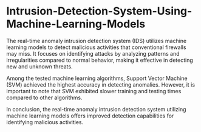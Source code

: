 # Intrusion-Detection-System-Using-Machine-Learning-Models
The real-time anomaly intrusion detection system (IDS) utilizes machine learning models to detect malicious activities that conventional firewalls may miss. It focuses on identifying attacks by analyzing patterns and irregularities compared to normal behavior, making it effective in detecting new and unknown threats. 

Among the tested machine learning algorithms, Support Vector Machine (SVM) achieved the highest accuracy in detecting anomalies. However, it is important to note that SVM exhibited slower training and testing times compared to other algorithms.

In conclusion, the real-time anomaly intrusion detection system utilizing machine learning models offers improved detection capabilities for identifying malicious activities.
